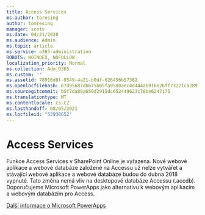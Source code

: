 ```yaml
---
title: Access Services
ms.author: toresing
author: tomresing
manager: scotv
ms.date: 04/21/2020
ms.audience: Admin
ms.topic: article
ms.service: o365-administration
ROBOTS: NOINDEX, NOFOLLOW
localization_priority: Normal
ms.collection: Adm_O365
ms.custom: ''
ms.assetid: 78916d8f-9549-4a21-b0df-626456b57382
ms.openlocfilehash: 67d95687db675b05fa9580aec4d444ab916e26ff73221ca289791b80807ca62f
ms.sourcegitcommit: b5f7da89a650d2915dc652449623c78be6247175
ms.translationtype: MT
ms.contentlocale: cs-CZ
ms.lasthandoff: 08/05/2021
ms.locfileid: "53938652"
---
```

# <a name="access-services"></a>Access Services

Funkce Access Services v SharePoint Online je vyřazena. Nové webové aplikace a webové databáze založené na Accessu už nelze vytvářet a stávající webové aplikace a webové databáze budou do dubna 2018 vypnuté. Tato změna nemá vliv na desktopové databáze Accessu (.accdb). Doporučujeme Microsoft PowerApps jako alternativu k webovým aplikacím a webovým databázím pro Access. 
  
[Další informace o Microsoft PowerApps](https://powerapps.microsoft.com/)
  